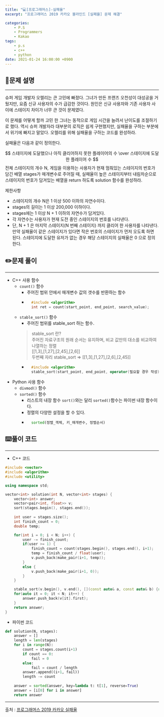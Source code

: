 ```yaml
---
title: "💻[프로그래머스]-실패율"
excerpt: "프로그래머스 2019 카카오 블라인드 [실패율] 문제 해결"

categories:
    - P.S
    - Programmers
    - Kakao
tags:
    - p.s
    - c++
    - python
date: 2021-01-24 16:00:00 +0900
---
```


## 📖문제 설명
---
슈퍼 게임 개발자 오렐리는 큰 고민에 빠졌다. 그녀가 만든 프랜즈 오천성이 대성공을 거뒀지만, 요즘 신규 사용자의 수가 급감한 것이다. 원인은 신규 사용자와 기존 사용자 사이에 스테이지 차이가 너무 큰 것이 문제였다.

이 문제를 어떻게 할까 고민 한 그녀는 동적으로 게임 시간을 늘려서 난이도를 조절하기로 했다. 역시 슈퍼 개발자라 대부분의 로직은 쉽게 구현했지만, 실패율을 구하는 부분에서 위기에 빠지고 말았다. 오렐리를 위해 실패율을 구하는 코드를 완성하라.

실패율은 다음과 같이 정의한다.

$$
    스테이지에 도달했으나 아직 클리어하지 못한 플레이어의 수 \over 스테이지에 도달한 플레이어 수
$$
전체 스테이지의 개수 N, 게임을 이용하는 사용자가 현재 멈춰있는 스테이지의 번호가 담긴 배열 stages가 매개변수로 주어질 때, 실패율이 높은 스테이지부터 내림차순으로 스테이지의 번호가 담겨있는 배열을 return 하도록 solution 함수를 완성하라.

제한사항
- 스테이지의 개수 N은 1 이상 500 이하의 자연수이다.
- stages의 길이는 1 이상 200,000 이하이다.
- stages에는 1 이상 N + 1 이하의 자연수가 담겨있다.
- 각 자연수는 사용자가 현재 도전 중인 스테이지의 번호를 나타낸다.
- 단, N + 1 은 마지막 스테이지(N 번째 스테이지) 까지 클리어 한 사용자를 나타낸다.
만약 실패율이 같은 스테이지가 있다면 작은 번호의 스테이지가 먼저 오도록 하면 된다.
스테이지에 도달한 유저가 없는 경우 해당 스테이지의 실패율은 0 으로 정의한다.

## ✏️문제 풀이
---
- C++ 사용 함수
  - ```count()``` 함수
    - 주어진 범위 안에서 매개변수 값의 갯수를 반환하는 함수
    - ```c++
        #include <algorithm>
        int ret = count(start_point, end_point, search_value);
        ```
  - ```stable_sort()``` 함수
    - 주어진 범위를 stable_sort 하는 함수.
    > stable_sort 란?  
    > 주어진 자료구조의 원래 순서는 유지하며, 비교 값만의 대소를 비교하여 나열하는 정렬  
    > [[1,3],[1,27],[2,45],[2,6]]  
    > 두번째 자리 stable_sort => [[1,3],[1,27],[2,6],[2,45]]
    - ```c++
        #include <algorithm>
        stable_sort(start_point, end_point, operator(필요할 경우 작성));
        ```
- Python 사용 함수
  - ```divmod()``` 함수
  - ```sorted()``` 함수
    - 리스트의 내장 함수 ```sort()```와는 달리 ```sorted()```함수는 파이썬 내장 함수이다.
    - 정렬의 다양한 설정을 할 수 있다.
    - ```python
        sorted(정렬_객체, 키_매개변수, 정렬순서)
        ```

## ⌨️풀이 코드
---
- C++ 코드

```cpp
#include <vector>
#include <algorithm>
#include <utility>

using namespace std;

vector<int> solution(int N, vector<int> stages) {
    vector<int> answer;
    vector<pair<int, float>> v;
    sort(stages.begin(), stages.end());
    
    int user = stages.size();
    int finish_count = 0;
    double temp;

    for(int i = 0; i < N; i++) {
        user -= finish_count;
        if(user >= 1) {
            finish_count = count(stages.begin(), stages.end(), i+1);
            temp = finish_count / float(user);
            v.push_back(make_pair(i+1, temp));
        }
        else {
            v.push_back(make_pair(i+1, 0));
        }
    }

    stable_sort(v.begin(), v.end(), [](const auto& a, const auto& b) {return a.second > b.second; });
    for(auto it = 0; it < N; it++) {
        answer.push_back(v[it].first);
    }
    return answer;
}
```

- 파이썬 코드

```python
def solution(N, stages):
    answer = []
    length = len(stages)
    for i in range(N):
        count = stages.count(i+1)        
        if count == 0:
            fail = 0
        else:
            fail = count / length
        answer.append((i+1, fail))
        length -= count
    
    answer = sorted(answer, key=lambda t: t[1], reverse=True)
    answer = [i[0] for i in answer]
    return answer
```

-----
출처 : [프로그래머스 2019 카카오 실패율](https://programmers.co.kr/learn/courses/30/lessons/42889)